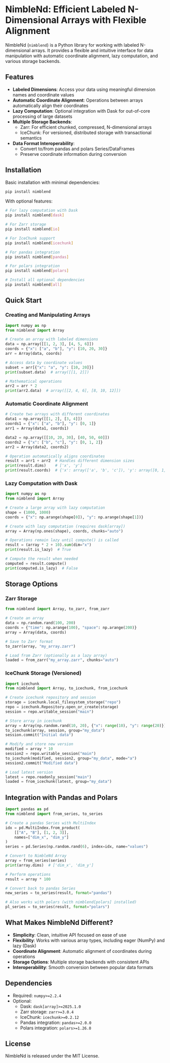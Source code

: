 # NimbleNd: Efficient Labeled N-Dimensional Arrays with Flexible Alignment

NimbleNd (`nimblend`) is a Python library for working with labeled N-dimensional arrays. It provides a flexible and intuitive interface for data manipulation with automatic coordinate alignment, lazy computation, and various storage backends.

## Features

- **Labeled Dimensions**: Access your data using meaningful dimension names and coordinate values
- **Automatic Coordinate Alignment**: Operations between arrays automatically align their coordinates
- **Lazy Computation**: Optional integration with Dask for out-of-core processing of large datasets
- **Multiple Storage Backends**:
  - Zarr: For efficient chunked, compressed, N-dimensional arrays
  - IceChunk: For versioned, distributed storage with transactional semantics
- **Data Format Interoperability**:
  - Convert to/from pandas and polars Series/DataFrames
  - Preserve coordinate information during conversion

## Installation

Basic installation with minimal dependencies:

```bash
pip install nimblend
```

With optional features:

```bash
# For lazy computation with Dask
pip install nimblend[dask]

# For Zarr storage
pip install nimblend[io]

# For IceChunk support
pip install nimblend[icechunk]

# For pandas integration
pip install nimblend[pandas]

# For polars integration
pip install nimblend[polars]

# Install all optional dependencies
pip install nimblend[all]
```

## Quick Start

### Creating and Manipulating Arrays

```python
import numpy as np
from nimblend import Array

# Create an array with labeled dimensions
data = np.array([[1, 2, 3], [4, 5, 6]])
coords = {"x": ["a", "b"], "y": [10, 20, 30]}
arr = Array(data, coords)

# Access data by coordinate values
subset = arr[{"x": "a", "y": [10, 20]}]
print(subset.data)  # array([[1, 2]])

# Mathematical operations
arr2 = arr * 2
print(arr2.data)  # array([[2, 4, 6], [8, 10, 12]])
```

### Automatic Coordinate Alignment

```python
# Create two arrays with different coordinates
data1 = np.array([[1, 2], [3, 4]])
coords1 = {"x": ["a", "b"], "y": [0, 1]}
arr1 = Array(data1, coords1)

data2 = np.array([[10, 20, 30], [40, 50, 60]])
coords2 = {"x": ["b", "c"], "y": [0, 1, 2]}
arr2 = Array(data2, coords2)

# Operation automatically aligns coordinates
result = arr1 + arr2  # Handles different dimension sizes
print(result.dims)    # ['x', 'y']
print(result.coords)  # {'x': array(['a', 'b', 'c']), 'y': array([0, 1, 2])}
```

### Lazy Computation with Dask

```python
import numpy as np
from nimblend import Array

# Create a large array with lazy computation
shape = (1000, 1000)
coords = {"x": np.arange(shape[0]), "y": np.arange(shape[1])}

# Create with lazy computation (requires dask[array])
array = Array(np.ones(shape), coords, chunks="auto")

# Operations remain lazy until compute() is called
result = (array * 2 + 10).sum(dim="x")
print(result.is_lazy)  # True

# Compute the result when needed
computed = result.compute()
print(computed.is_lazy)  # False
```

## Storage Options

### Zarr Storage

```python
from nimblend import Array, to_zarr, from_zarr

# Create an array
data = np.random.rand(100, 200)
coords = {"time": np.arange(100), "space": np.arange(200)}
array = Array(data, coords)

# Save to Zarr format
to_zarr(array, "my_array.zarr")

# Load from Zarr (optionally as a lazy array)
loaded = from_zarr("my_array.zarr", chunks="auto")
```

### IceChunk Storage (Versioned)

```python
import icechunk
from nimblend import Array, to_icechunk, from_icechunk

# Create icechunk repository and session
storage = icechunk.local_filesystem_storage("repo")
repo = icechunk.Repository.open_or_create(storage)
session = repo.writable_session("main")

# Store array in icechunk
array = Array(np.random.rand(10, 20), {"x": range(10), "y": range(20)})
to_icechunk(array, session, group="my_data")
session.commit("Initial data")

# Modify and store new version
modified = array * 10
session2 = repo.writable_session("main")
to_icechunk(modified, session2, group="my_data", mode="a")
session2.commit("Modified data")

# Load latest version
latest = repo.readonly_session("main")
loaded = from_icechunk(latest, group="my_data")
```

## Integration with Pandas and Polars

```python
import pandas as pd
from nimblend import from_series, to_series

# Create a pandas Series with MultiIndex
idx = pd.MultiIndex.from_product(
    [["A", "B"], [1, 2, 3]],
    names=["dim_x", "dim_y"]
)
series = pd.Series(np.random.rand(6), index=idx, name="values")

# Convert to NimbleNd Array
array = from_series(series)
print(array.dims)  # ['dim_x', 'dim_y']

# Perform operations
result = array * 100

# Convert back to pandas Series
new_series = to_series(result, format="pandas")

# Also works with polars (with nimblend[polars] installed)
pl_series = to_series(result, format="polars")
```

## What Makes NimbleNd Different?

- **Simplicity**: Clean, intuitive API focused on ease of use
- **Flexibility**: Works with various array types, including eager (NumPy) and lazy (Dask)
- **Coordinate Alignment**: Automatic alignment of coordinates during operations
- **Storage Options**: Multiple storage backends with consistent APIs
- **Interoperability**: Smooth conversion between popular data formats

## Dependencies

- Required: `numpy>=2.2.4`
- Optional:
  - Dask: `dask[array]>=2025.1.0`
  - Zarr storage: `zarr>=3.0.4`
  - IceChunk: `icechunk>=0.2.12`
  - Pandas integration: `pandas>=2.0.0`
  - Polars integration: `polars>=1.26.0`

## License

NimbleNd is released under the MIT License.
